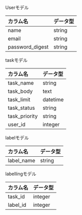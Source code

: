 Userモデル

| カラム名 | データ型 |
| :----- | :----- |
|  name  |  string  |
|  email  |  string  |
| password_digest | string |

taskモデル

| カラム名 | データ型 |
| :----- | :----- |
| task_name | string |
| task_body | text |
| task_limit | datetime |
| task_status | string |
| task_priority | string |
| user_id|integer |

labelモデル

| カラム名 | データ型 |
| :--- | :--- |
| label_name | string |

labellingモデル

| カラム名 | データ型 |
| :--- | :--- |
| task_id | integer |
| label_id | integer |

